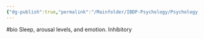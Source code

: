 ```yaml
---
{"dg-publish":true,"permalink":"/Mainfolder/IBDP-Psychology/Psychology Revision/Concepts/Serotonin/"}
---
```


#bio 
Sleep, arousal levels, and emotion. Inhibitory 